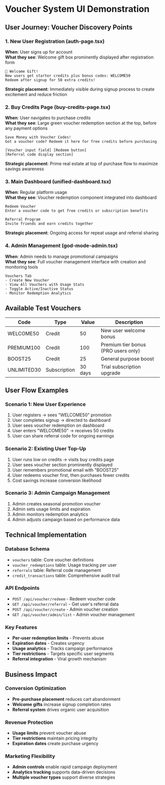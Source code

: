 # Voucher System UI Demonstration

## User Journey: Voucher Discovery Points

### 1. New User Registration (auth-page.tsx)
**When**: User signs up for account  
**What they see**: Welcome gift box prominently displayed after registration form
```
🎉 Welcome Gift!
New users get starter credits plus bonus codes: WELCOME50
Redeem after signup for 50 extra credits!
```
**Strategic placement**: Immediately visible during signup process to create excitement and reduce friction

### 2. Buy Credits Page (buy-credits-page.tsx) 
**When**: User navigates to purchase credits  
**What they see**: Large green voucher redemption section at the top, before any payment options
```
Save Money with Voucher Codes!
Got a voucher code? Redeem it here for free credits before purchasing

[Voucher input field] [Redeem button]
[Referral code display section]
```
**Strategic placement**: Prime real estate at top of purchase flow to maximize savings awareness

### 3. Main Dashboard (unified-dashboard.tsx)
**When**: Regular platform usage  
**What they see**: Voucher redemption component integrated into dashboard
```
Redeem Voucher
Enter a voucher code to get free credits or subscription benefits

Referral Program  
Invite friends and earn credits together
```
**Strategic placement**: Ongoing access for repeat usage and referral sharing

### 4. Admin Management (god-mode-admin.tsx)
**When**: Admin needs to manage promotional campaigns  
**What they see**: Full voucher management interface with creation and monitoring tools
```
Vouchers Tab
- Create New Voucher
- View All Vouchers with Usage Stats
- Toggle Active/Inactive Status
- Monitor Redemption Analytics
```

## Available Test Vouchers

| Code | Type | Value | Description |
|------|------|-------|-------------|
| WELCOME50 | Credit | 50 | New user welcome bonus |
| PREMIUM100 | Credit | 100 | Premium tier bonus (PRO users only) |
| BOOST25 | Credit | 25 | General purpose boost |
| UNLIMITED30 | Subscription | 30 days | Trial subscription upgrade |

## User Flow Examples

### Scenario 1: New User Experience
1. User registers → sees "WELCOME50" promotion
2. User completes signup → directed to dashboard
3. User sees voucher redemption on dashboard
4. User enters "WELCOME50" → receives 50 credits
5. User can share referral code for ongoing earnings

### Scenario 2: Existing User Top-Up
1. User runs low on credits → visits buy credits page
2. User sees voucher section prominently displayed
3. User remembers promotional email with "BOOST25"
4. User redeems voucher first, then purchases fewer credits
5. Cost savings increase conversion likelihood

### Scenario 3: Admin Campaign Management
1. Admin creates seasonal promotion voucher
2. Admin sets usage limits and expiration
3. Admin monitors redemption analytics
4. Admin adjusts campaign based on performance data

## Technical Implementation

### Database Schema
- `vouchers` table: Core voucher definitions
- `voucher_redemptions` table: Usage tracking per user
- `referrals` table: Referral code management
- `credit_transactions` table: Comprehensive audit trail

### API Endpoints
- `POST /api/voucher/redeem` - Redeem voucher code
- `GET /api/voucher/referral` - Get user's referral data
- `POST /api/voucher/create` - Admin voucher creation
- `GET /api/voucher/admin/list` - Admin voucher management

### Key Features
- **Per-user redemption limits** - Prevents abuse
- **Expiration dates** - Creates urgency
- **Usage analytics** - Tracks campaign performance
- **Tier restrictions** - Targets specific user segments
- **Referral integration** - Viral growth mechanism

## Business Impact

### Conversion Optimization
- **Pre-purchase placement** reduces cart abandonment
- **Welcome gifts** increase signup completion rates
- **Referral system** drives organic user acquisition

### Revenue Protection
- **Usage limits** prevent voucher abuse
- **Tier restrictions** maintain pricing integrity
- **Expiration dates** create purchase urgency

### Marketing Flexibility
- **Admin controls** enable rapid campaign deployment
- **Analytics tracking** supports data-driven decisions
- **Multiple voucher types** support diverse strategies